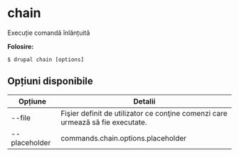 # chain
Execuție comandă înlănțuită

**Folosire:**
```
$ drupal chain [options]
```

## Opțiuni disponibile
Opțiune | Detalii
-------|-------------
--file | Fişier definit de utilizator ce conţine comenzi care urmează să fie executate.
--placeholder | commands.chain.options.placeholder
